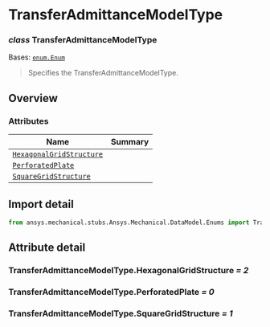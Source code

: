 <a id="transferadmittancemodeltype"></a>

# TransferAdmittanceModelType

<a id="TransferAdmittanceModelType"></a>

### *class* TransferAdmittanceModelType

Bases: [`enum.Enum`](https://docs.python.org/3/library/enum.html#enum.Enum)

> Specifies the TransferAdmittanceModelType.

> <!-- !! processed by numpydoc !! -->

<a id="overview"></a>

## Overview

### Attributes

| Name | Summary |
|-----------------------------------------------------------------------------------|----|
| [`HexagonalGridStructure`](#TransferAdmittanceModelType.HexagonalGridStructure)   |    |
| [`PerforatedPlate`](#TransferAdmittanceModelType.PerforatedPlate)                 |    |
| [`SquareGridStructure`](#TransferAdmittanceModelType.SquareGridStructure)         |    |

<a id="import-detail"></a>

## Import detail

```python
from ansys.mechanical.stubs.Ansys.Mechanical.DataModel.Enums import TransferAdmittanceModelType
```

<a id="attribute-detail"></a>

## Attribute detail

<a id="TransferAdmittanceModelType.HexagonalGridStructure"></a>

### TransferAdmittanceModelType.HexagonalGridStructure *= 2*

<a id="TransferAdmittanceModelType.PerforatedPlate"></a>

### TransferAdmittanceModelType.PerforatedPlate *= 0*

<a id="TransferAdmittanceModelType.SquareGridStructure"></a>

### TransferAdmittanceModelType.SquareGridStructure *= 1*
